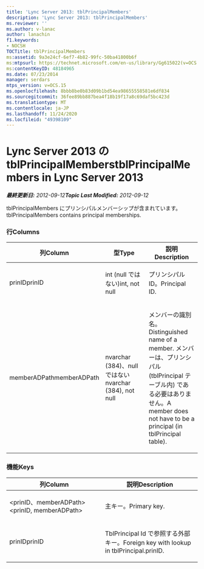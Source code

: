 ```yaml
---
title: 'Lync Server 2013: tblPrincipalMembers'
description: 'Lync Server 2013: tblPrincipalMembers'
ms.reviewer: ''
ms.author: v-lanac
author: lanachin
f1.keywords:
- NOCSH
TOCTitle: tblPrincipalMembers
ms:assetid: 9a3e24cf-6ef7-4b82-99fc-50ba41800b6f
ms:mtpsurl: https://technet.microsoft.com/en-us/library/Gg615022(v=OCS.15)
ms:contentKeyID: 48184965
ms.date: 07/23/2014
manager: serdars
mtps_version: v=OCS.15
ms.openlocfilehash: 8bbb8be0b83d09b1bd54ea98655558581e6df834
ms.sourcegitcommit: 36fee89bb887bea4f18b19f17a8c69daf5bc423d
ms.translationtype: MT
ms.contentlocale: ja-JP
ms.lasthandoff: 11/24/2020
ms.locfileid: "49398109"
---
```

# <a name="tblprincipalmembers-in-lync-server-2013"></a><span data-ttu-id="d6aca-103">Lync Server 2013 の tblPrincipalMembers</span><span class="sxs-lookup"><span data-stu-id="d6aca-103">tblPrincipalMembers in Lync Server 2013</span></span>

<div data-xmlns="http://www.w3.org/1999/xhtml">

<div class="topic" data-xmlns="http://www.w3.org/1999/xhtml" data-msxsl="urn:schemas-microsoft-com:xslt" data-cs="https://msdn.microsoft.com/">

<div data-asp="https://msdn2.microsoft.com/asp">



</div>

<div id="mainSection">

<div id="mainBody"><span data-ttu-id="d6aca-104">

<span> </span></span><span class="sxs-lookup"><span data-stu-id="d6aca-104">

<span> </span></span></span>

<span data-ttu-id="d6aca-105">_**最終更新日:** 2012-09-12_</span><span class="sxs-lookup"><span data-stu-id="d6aca-105">_**Topic Last Modified:** 2012-09-12_</span></span>

<span data-ttu-id="d6aca-106">tblPrincipalMembers にプリンシパルメンバーシップが含まれています。</span><span class="sxs-lookup"><span data-stu-id="d6aca-106">tblPrincipalMembers contains principal memberships.</span></span>

### <a name="columns"></a><span data-ttu-id="d6aca-107">行</span><span class="sxs-lookup"><span data-stu-id="d6aca-107">Columns</span></span>

<table>
<colgroup>
<col style="width: 33%" />
<col style="width: 33%" />
<col style="width: 33%" />
</colgroup>
<thead>
<tr class="header">
<th><span data-ttu-id="d6aca-108">列</span><span class="sxs-lookup"><span data-stu-id="d6aca-108">Column</span></span></th>
<th><span data-ttu-id="d6aca-109">型</span><span class="sxs-lookup"><span data-stu-id="d6aca-109">Type</span></span></th>
<th><span data-ttu-id="d6aca-110">説明</span><span class="sxs-lookup"><span data-stu-id="d6aca-110">Description</span></span></th>
</tr>
</thead>
<tbody>
<tr class="odd">
<td><p><span data-ttu-id="d6aca-111">prinID</span><span class="sxs-lookup"><span data-stu-id="d6aca-111">prinID</span></span></p></td>
<td><p><span data-ttu-id="d6aca-112">int (null ではない)</span><span class="sxs-lookup"><span data-stu-id="d6aca-112">int, not null</span></span></p></td>
<td><p><span data-ttu-id="d6aca-113">プリンシパル ID。</span><span class="sxs-lookup"><span data-stu-id="d6aca-113">Principal ID.</span></span></p></td>
</tr>
<tr class="even">
<td><p><span data-ttu-id="d6aca-114">memberADPath</span><span class="sxs-lookup"><span data-stu-id="d6aca-114">memberADPath</span></span></p></td>
<td><p><span data-ttu-id="d6aca-115">nvarchar (384)、null ではない</span><span class="sxs-lookup"><span data-stu-id="d6aca-115">nvarchar (384), not null</span></span></p></td>
<td><p><span data-ttu-id="d6aca-116">メンバーの識別名。</span><span class="sxs-lookup"><span data-stu-id="d6aca-116">Distinguished name of a member.</span></span> <span data-ttu-id="d6aca-117">メンバーは、プリンシパル (tblPrincipal テーブル内) である必要はありません。</span><span class="sxs-lookup"><span data-stu-id="d6aca-117">A member does not have to be a principal (in tblPrincipal table).</span></span></p></td>
</tr>
</tbody>
</table>


### <a name="keys"></a><span data-ttu-id="d6aca-118">機能</span><span class="sxs-lookup"><span data-stu-id="d6aca-118">Keys</span></span>

<table>
<colgroup>
<col style="width: 50%" />
<col style="width: 50%" />
</colgroup>
<thead>
<tr class="header">
<th><span data-ttu-id="d6aca-119">列</span><span class="sxs-lookup"><span data-stu-id="d6aca-119">Column</span></span></th>
<th><span data-ttu-id="d6aca-120">説明</span><span class="sxs-lookup"><span data-stu-id="d6aca-120">Description</span></span></th>
</tr>
</thead>
<tbody>
<tr class="odd">
<td><p><span data-ttu-id="d6aca-121">&lt;prinID、memberADPath&gt;</span><span class="sxs-lookup"><span data-stu-id="d6aca-121">&lt;prinID, memberADPath&gt;</span></span></p></td>
<td><p><span data-ttu-id="d6aca-122">主キー。</span><span class="sxs-lookup"><span data-stu-id="d6aca-122">Primary key.</span></span></p></td>
</tr>
<tr class="even">
<td><p><span data-ttu-id="d6aca-123">prinID</span><span class="sxs-lookup"><span data-stu-id="d6aca-123">prinID</span></span></p></td>
<td><p><span data-ttu-id="d6aca-124">TblPrincipal Id で参照する外部キー。</span><span class="sxs-lookup"><span data-stu-id="d6aca-124">Foreign key with lookup in tblPrincipal.prinID.</span></span></p></td>
</tr>
</tbody>
</table><span data-ttu-id="d6aca-125">


</div>

<span> </span>

</div>

</div>

</span><span class="sxs-lookup"><span data-stu-id="d6aca-125">


</div>

<span> </span>

</div>

</div>

</span></span></div>

